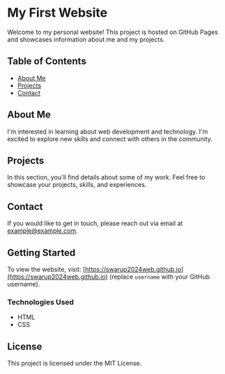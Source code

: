 # My First Website

Welcome to my personal website! This project is hosted on GitHub Pages and showcases information about me and my projects.

## Table of Contents

- [About Me](#about-me)
- [Projects](#projects)
- [Contact](#contact)

## About Me

I'm interested in learning about web development and technology. I'm excited to explore new skills and connect with others in the community.

## Projects

In this section, you'll find details about some of my work. Feel free to showcase your projects, skills, and experiences.

## Contact

If you would like to get in touch, please reach out via email at [example@example.com](mailto:example@example.com).

## Getting Started

To view the website, visit: [https://swarup2024web.github.io](https://swarup2024web.github.io) (replace `username` with your GitHub username).

### Technologies Used

- HTML
- CSS

## License

This project is licensed under the MIT License.
